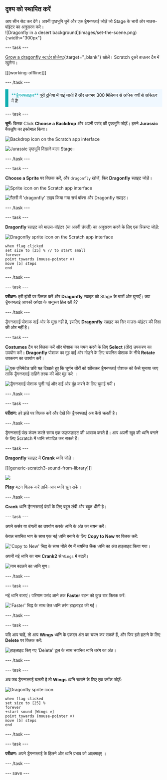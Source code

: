 ## दृश्य को स्थापित करें

<div style="display: flex; flex-wrap: wrap">
<div style="flex-basis: 200px; flex-grow: 1; margin-right: 15px;">
आप सीन सेट कर देंगे। अपनी पृष्ठभूमि चुनें और एक ड्रैगनफ्लाई जोड़ें जो Stage के चारों ओर माउस-पॉइंटर का अनुसरण करे।
</div>
<div>
![Dragonfly in a desert background](images/set-the-scene.png){:width="300px"}
</div>
</div>

--- task ---

[Grow a dragonfly स्टार्टर प्रोजेक्ट](https://scratch.mit.edu/projects/535695413/editor){:target="_blank"} खोलें। Scratch दूसरे ब्राउज़र टैब में खुलेगा।

[[[working-offline]]]

--- /task ---

<p style="border-left: solid; border-width:10px; border-color: #0faeb0; background-color: aliceblue; padding: 10px;">
<span style="color: #0faeb0">**ड्रैगनफ्लाइज़**</span> पूरी दुनिया में पाई जाती हैं और लगभग 300 मिलियन से अधिक वर्षों से अस्तित्व में हैं!</p>

--- task ---

**चुनें:** क्लिक Click **Choose a Backdrop** और अपनी पसंद की पृष्ठभूमि जोड़ें। हमने **Jurassic** बैकड्रॉप का इस्तेमाल किया।

![Backdrop icon on the Scratch app interface](images/choose-backdrop-icon.png)

![Jurassic पृष्ठभूमि दिखाने वाला Stage।](images/Jurassic-backdrop.png)

--- /task ---

--- task ---

**Choose a Sprite** पर क्लिक करें, और `dragonfly` खोजें, फिर **Dragonfly** स्प्राइट जोड़ें।

![Sprite icon on the Scratch app interface](images/choose-sprite-icon.png)

![गैलरी में 'dragonfly' टाइप किया गया सर्च बॉक्स और Dragonfly स्प्राइट।](images/dragonfly-search.png)

--- /task ---

--- task ---

**Dragonfly** स्प्राइट को माउस-पॉइंटर (या अपनी उंगली) का अनुसरण करने के लिए एक स्क्रिप्ट जोड़ें:

![Dragonfly sprite icon on the Scratch app interface](images/dragonfly-icon.png)

```blocks3
when flag clicked
set size to [25] % // to start small
forever
point towards (mouse-pointer v)
move [5] steps
end
```
--- /task ---

--- task ---

**परीक्षण:** हरी झंडी पर क्लिक करें और **Dragonfly** स्प्राइट को Stage के चारों ओर घुमाएँ। क्या ड्रैगनफ्लाई आपकी अपेक्षा के अनुरूप हिल रही है?

--- /task ---

ड्रैगनफ्लाई पोशाक दाईं ओर के मुख नहीं है, इसलिए **Dragonfly** स्प्राइट का सिर माउस-पॉइंटर की दिशा की ओर नहीं है।

--- task ---

**Costumes** टैब पर क्लिक करें और पोशाक का चयन करने के लिए **Select** (तीर) उपकरण का उपयोग करें। **Dragonfly** पोशाक का मूह दाईं ओर मोड़ने के लिए चयनित पोशाक के नीचे **Rotate** उपकरण का उपयोग करें।

![एक एनिमेटेड छवि यह दिखाते हुए कि घूर्णन तीरों को खींचकर ड्रैगनफ्लाई पोशाक को कैसे घुमाया जाए ताकि ड्रैगनफ्लाई दाहिने तरफ की ओर मुंह करे ।](images/rotated-costume.gif)

![ड्रैगनफ्लाई पोशाक चुनी गई और दाईं ओर मुंह करने के लिए घुमाई गयी।](images/rotated-costume.png)

--- /task ---

--- task ---

**परीक्षण:** हरे झंडे पर क्लिक करें और देखें कि ड्रैगनफ्लाई अब कैसे चलती है।

--- /task ---

ड्रैगनफ्लाई पंख कंपन करते समय एक फड़फड़ाहट की आवाज करते हैं। आप अपनी खुद की ध्वनि बनाने के लिए Scratch में ध्वनि संपादित कर सकते हैं।

--- task ---

**Dragonfly** स्प्राइट में **Crank** ध्वनि जोड़ें।

[[[generic-scratch3-sound-from-library]]]

![](images/crank-sound-editor.png)

**Play** बटन क्लिक करें ताकि आप ध्वनि सुन सकें।

--- /task ---

**Crank** ध्वनि ड्रैगनफ्लाई पंखों के लिए बहुत लंबी और बहुत धीमी है।

--- task ---

अपने कर्सर या उंगली का उपयोग करके ध्वनि के अंत का चयन करें।

केवल चयनित भाग के साथ एक नई ध्वनि बनाने के लिए **Copy to New** पर क्लिक करें:

!['Copy to New' चिह्न के साथ नीले रंग में चयनित क्रैंक ध्वनि का अंत हाइलाइट किया गया।](images/crank-copy-end.png)

अपनी नई ध्वनि का नाम **Crank2** से `Wings` में बदलें।

![नाम बदलने का ध्वनि गुण।](images/crank-wings-sound.png)

--- /task ---

--- task ---

नई ध्वनि बजाएं। परिणाम पसंद आने तक **Faster** बटन को कुछ बार क्लिक करें:

!['Faster' चिह्न के साथ तेज़ ध्वनि तरंग हाइलाइट की गई।](images/wings-faster.png)

--- /task ---

--- task ---

यदि आप चाहें, तो आप **Wings** ध्वनि के एकदम अंत का चयन कर सकते हैं, और फिर इसे हटाने के लिए **Delete** पर क्लिक करें:

![हाइलाइट किए गए 'Delete' टूल के साथ चयनित ध्वनि तरंग का अंत।](images/wings-shorter.png)

--- /task ---

--- task ---

अब जब ड्रैगनफ्लाई चलती है तो **Wings** ध्वनि चलाने के लिए एक ब्लॉक जोड़ें:

![Dragonfly sprite icon](images/dragonfly-icon.png)

```blocks3
when flag clicked
set size to [25] %
forever
+start sound [Wings v]
point towards (mouse-pointer v)
move [5] steps
end
```
--- /task ---

--- task ---

**परीक्षण:** अपने ड्रैगनफ्लाई के हिलने और ध्वनि प्रभाव को आज़माइए ।

--- /task ---

--- save ---
